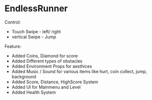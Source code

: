 # EndlessRunner
 
Control: 
- Touch Swipe - left/ right 
- vertical Swipe - Jump

Feature: 
- Added Coins, Diamond for score
- Added Different types of obstacles
- Added Environment Props for aesthices
- Added Music / Sound for various items like hurt, coin collect, jump, background
- Added Score, Distance, HighScore System
- Added UI for Mainmenu and Level
- Added Health System
